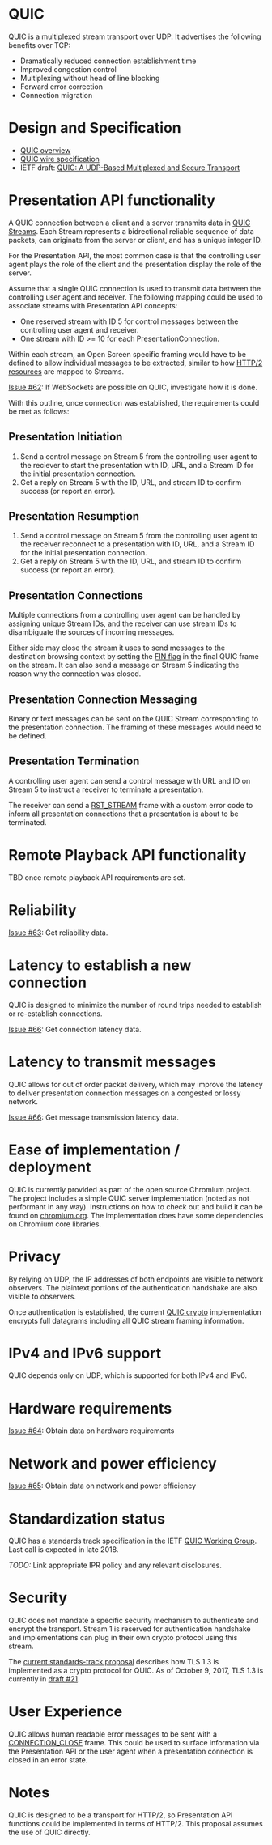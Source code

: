 # QUIC

[QUIC](https://www.chromium.org/quic) is a multiplexed stream transport over
UDP.  It advertises the following benefits over TCP:

- Dramatically reduced connection establishment time
- Improved congestion control
- Multiplexing without head of line blocking
- Forward error correction
- Connection migration

# Design and Specification

- [QUIC overview](https://docs.google.com/document/d/1gY9-YNDNAB1eip-RTPbqphgySwSNSDHLq9D5Bty4FSU/edit)
- [QUIC wire specification](https://docs.google.com/document/d/1WJvyZflAO2pq77yOLbp9NsGjC1CHetAXV8I0fQe-B_U/edit)
- IETF draft: [QUIC: A UDP-Based Multiplexed and Secure Transport](https://tools.ietf.org/html/draft-ietf-quic-transport-00)

# Presentation API functionality

A QUIC connection between a client and a server transmits data in
[QUIC Streams](https://tools.ietf.org/html/draft-ietf-quic-transport-00#section-6.1).
Each Stream represents a bidrectional reliable sequence of data packets, can
originate from the server or client, and has a unique integer ID.

For the Presentation API, the most common case is that the controlling user
agent plays the role of the client and the presentation display the role of the
server.

Assume that a single QUIC connection is used to transmit data between the
controlling user agent and receiver.  The following mapping could be used to
associate streams with Presentation API concepts:

- One reserved stream with ID 5 for control messages between the controlling
  user agent and receiver.
- One stream with ID >= 10 for each PresentationConnection.

Within each stream, an Open Screen specific framing would have to be defined to
allow individual messages to be extracted, similar to how
[HTTP/2 resources](https://tools.ietf.org/html/draft-ietf-quic-http-00)
are mapped to Streams.

[Issue #62](issues/62): If WebSockets are possible on QUIC, investigate how it is done.

With this outline, once connection was established, the requirements could be
met as follows:

## Presentation Initiation

1. Send a control message on Stream 5 from the controlling user agent to the
   reciever to start the presentation with ID, URL, and a Stream ID for the
   initial presentation connection.
2. Get a reply on Stream 5 with the ID, URL, and stream ID to confirm success
   (or report an error).

## Presentation Resumption

1. Send a control message on Stream 5 from the controlling user agent to the
   receiver reconnect to a presentation with ID, URL, and a Stream ID for the
   initial presentation connection.
2. Get a reply on Stream 5 with the ID, URL, and stream ID to confirm success
   (or report an error).

## Presentation Connections

Multiple connections from a controlling user agent can be handled by assigning
unique Stream IDs, and the receiver can use stream IDs to disambiguate the
sources of incoming messages.

Either side may close the stream it uses to send messages to the destination
browsing context by setting the
[FIN flag](https://tools.ietf.org/html/draft-ietf-quic-transport-00#section-8.1)
in the final QUIC frame on the stream. It can also send a message on Stream 5
indicating the reason why the connection was closed.

## Presentation Connection Messaging

Binary or text messages can be sent on the QUIC Stream corresponding to the
presentation connection.  The framing of these messages would need to be
defined.

## Presentation Termination

A controlling user agent can send a control message with URL and ID on Stream 5
to instruct a receiver to terminate a presentation.

The receiver can send a
[RST_STREAM](https://tools.ietf.org/html/draft-ietf-quic-transport-00#section-6.6)
frame with a custom error code to inform all presentation connections that a
presentation is about to be terminated.

# Remote Playback API functionality

TBD once remote playback API requirements are set.

# Reliability

[Issue #63](issues/63): Get reliability data.

# Latency to establish a new connection

QUIC is designed to minimize the number of round trips needed to establish or
re-establish connections.

[Issue #66](issues/66): Get connection latency data.

# Latency to transmit messages

QUIC allows for out of order packet delivery, which may improve the latency to
deliver presentation connection messages on a congested or lossy network.

[Issue #66](issues/66): Get message transmission latency data.

# Ease of implementation / deployment

QUIC is currently provided as part of the open source Chromium project.  The
project includes a simple QUIC server implementation (noted as not performant in
any way).  Instructions on how to check out and build it can be found
on [chromium.org](https://www.chromium.org/quic/playing-with-quic).  The
implementation does have some dependencies on Chromium core
libraries.

# Privacy

By relying on UDP, the IP addresses of both endpoints are visible to network
observers.  The plaintext portions of the authentication handshake are also
visible to observers.

Once authentication is established, the current [QUIC
crypto](https://docs.google.com/document/d/1g5nIXAIkN_Y-7XJW5K45IblHd_L2f5LTaDUDwvZ5L6g/edit)
implementation encrypts full datagrams including all QUIC stream framing
information.

# IPv4 and IPv6 support

QUIC depends only on UDP, which is supported for both IPv4 and IPv6.

# Hardware requirements

[Issue #64](issues/64): Obtain data on hardware requirements

# Network and power efficiency

[Issue #65](issues/65): Obtain data on network and power efficiency

# Standardization status

QUIC has a standards track specification in the
IETF [QUIC Working Group](https://datatracker.ietf.org/wg/quic/charter/).  Last
call is expected in late 2018.

*TODO:* Link appropriate IPR policy and any relevant disclosures.

# Security

QUIC does not mandate a specific security mechanism to authenticate and encrypt
the transport.  Stream 1 is reserved for authentication handshake and
implementations can plug in their own crypto protocol using this stream.

The
[current standards-track proposal](https://tools.ietf.org/html/draft-ietf-quic-tls-06)
describes how TLS 1.3 is implemented as a crypto protocol for QUIC.  As of
October 9, 2017, TLS 1.3 is currently in
[draft #21](https://tools.ietf.org/html/draft-ietf-tls-tls13-21).

# User Experience

QUIC allows human readable error messages to be sent with a
[CONNECTION_CLOSE](https://tools.ietf.org/html/draft-ietf-quic-transport-00#section-6.9)
frame.  This could be used to surface information via the Presentation API or
the user agent when a presentation connection is closed in an error state.

# Notes

QUIC is designed to be a transport for HTTP/2, so Presentation API functions
could be implemented in terms of HTTP/2.  This proposal assumes the use of
QUIC directly.
